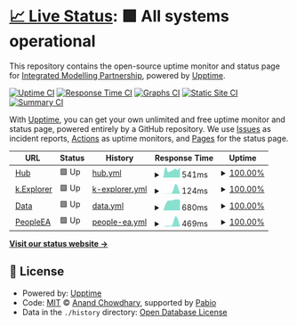 # [📈 Live Status](https://integratedmodelling.github.io/upptime): <!--live status--> **🟩 All systems operational**

This repository contains the open-source uptime monitor and status page for [Integrated Modelling Partnership](https://integratedmodelling.org), powered by [Upptime](https://github.com/upptime/upptime).

[![Uptime CI](https://github.com/integratedmodelling/upptime/workflows/Uptime%20CI/badge.svg)](https://github.com/integratedmodelling/upptime/actions?query=workflow%3A%22Uptime+CI%22)
[![Response Time CI](https://github.com/integratedmodelling/upptime/workflows/Response%20Time%20CI/badge.svg)](https://github.com/integratedmodelling/upptime/actions?query=workflow%3A%22Response+Time+CI%22)
[![Graphs CI](https://github.com/integratedmodelling/upptime/workflows/Graphs%20CI/badge.svg)](https://github.com/integratedmodelling/upptime/actions?query=workflow%3A%22Graphs+CI%22)
[![Static Site CI](https://github.com/integratedmodelling/upptime/workflows/Static%20Site%20CI/badge.svg)](https://github.com/integratedmodelling/upptime/actions?query=workflow%3A%22Static+Site+CI%22)
[![Summary CI](https://github.com/integratedmodelling/upptime/workflows/Summary%20CI/badge.svg)](https://github.com/integratedmodelling/upptime/actions?query=workflow%3A%22Summary+CI%22)

With [Upptime](https://upptime.js.org), you can get your own unlimited and free uptime monitor and status page, powered entirely by a GitHub repository. We use [Issues](https://github.com/integratedmodelling/upptime/issues) as incident reports, [Actions](https://github.com/integratedmodelling/upptime/actions) as uptime monitors, and [Pages](https://integratedmodelling.github.io/upptime) for the status page.

<!--start: status pages-->
<!-- This summary is generated by Upptime (https://github.com/upptime/upptime) -->
<!-- Do not edit this manually, your changes will be overwritten -->
<!-- prettier-ignore -->
| URL | Status | History | Response Time | Uptime |
| --- | ------ | ------- | ------------- | ------ |
| <img alt="" src="https://icons.duckduckgo.com/ip3/integratedmodelling.org.ico" height="13"> [Hub](https://integratedmodelling.org/hub/) | 🟩 Up | [hub.yml](https://github.com/integratedmodelling/uptime/commits/HEAD/history/hub.yml) | <details><summary><img alt="Response time graph" src="./graphs/hub/response-time-week.png" height="20"> 541ms</summary><br><a href="https://integratedmodelling.github.io/upptime/history/hub"><img alt="Response time 541" src="https://img.shields.io/endpoint?url=https%3A%2F%2Fraw.githubusercontent.com%2Fintegratedmodelling%2Fuptime%2FHEAD%2Fapi%2Fhub%2Fresponse-time.json"></a><br><a href="https://integratedmodelling.github.io/upptime/history/hub"><img alt="24-hour response time 541" src="https://img.shields.io/endpoint?url=https%3A%2F%2Fraw.githubusercontent.com%2Fintegratedmodelling%2Fuptime%2FHEAD%2Fapi%2Fhub%2Fresponse-time-day.json"></a><br><a href="https://integratedmodelling.github.io/upptime/history/hub"><img alt="7-day response time 541" src="https://img.shields.io/endpoint?url=https%3A%2F%2Fraw.githubusercontent.com%2Fintegratedmodelling%2Fuptime%2FHEAD%2Fapi%2Fhub%2Fresponse-time-week.json"></a><br><a href="https://integratedmodelling.github.io/upptime/history/hub"><img alt="30-day response time 541" src="https://img.shields.io/endpoint?url=https%3A%2F%2Fraw.githubusercontent.com%2Fintegratedmodelling%2Fuptime%2FHEAD%2Fapi%2Fhub%2Fresponse-time-month.json"></a><br><a href="https://integratedmodelling.github.io/upptime/history/hub"><img alt="1-year response time 541" src="https://img.shields.io/endpoint?url=https%3A%2F%2Fraw.githubusercontent.com%2Fintegratedmodelling%2Fuptime%2FHEAD%2Fapi%2Fhub%2Fresponse-time-year.json"></a></details> | <details><summary><a href="https://integratedmodelling.github.io/upptime/history/hub">100.00%</a></summary><a href="https://integratedmodelling.github.io/upptime/history/hub"><img alt="All-time uptime 100.00%" src="https://img.shields.io/endpoint?url=https%3A%2F%2Fraw.githubusercontent.com%2Fintegratedmodelling%2Fuptime%2FHEAD%2Fapi%2Fhub%2Fuptime.json"></a><br><a href="https://integratedmodelling.github.io/upptime/history/hub"><img alt="24-hour uptime 100.00%" src="https://img.shields.io/endpoint?url=https%3A%2F%2Fraw.githubusercontent.com%2Fintegratedmodelling%2Fuptime%2FHEAD%2Fapi%2Fhub%2Fuptime-day.json"></a><br><a href="https://integratedmodelling.github.io/upptime/history/hub"><img alt="7-day uptime 100.00%" src="https://img.shields.io/endpoint?url=https%3A%2F%2Fraw.githubusercontent.com%2Fintegratedmodelling%2Fuptime%2FHEAD%2Fapi%2Fhub%2Fuptime-week.json"></a><br><a href="https://integratedmodelling.github.io/upptime/history/hub"><img alt="30-day uptime 100.00%" src="https://img.shields.io/endpoint?url=https%3A%2F%2Fraw.githubusercontent.com%2Fintegratedmodelling%2Fuptime%2FHEAD%2Fapi%2Fhub%2Fuptime-month.json"></a><br><a href="https://integratedmodelling.github.io/upptime/history/hub"><img alt="1-year uptime 100.00%" src="https://img.shields.io/endpoint?url=https%3A%2F%2Fraw.githubusercontent.com%2Fintegratedmodelling%2Fuptime%2FHEAD%2Fapi%2Fhub%2Fuptime-year.json"></a></details>
| <img alt="" src="https://icons.duckduckgo.com/ip3/integratedmodelling.org.ico" height="13"> [k.Explorer](https://integratedmodelling.org/modeler/) | 🟩 Up | [k-explorer.yml](https://github.com/integratedmodelling/uptime/commits/HEAD/history/k-explorer.yml) | <details><summary><img alt="Response time graph" src="./graphs/k-explorer/response-time-week.png" height="20"> 124ms</summary><br><a href="https://integratedmodelling.github.io/upptime/history/k-explorer"><img alt="Response time 124" src="https://img.shields.io/endpoint?url=https%3A%2F%2Fraw.githubusercontent.com%2Fintegratedmodelling%2Fuptime%2FHEAD%2Fapi%2Fk-explorer%2Fresponse-time.json"></a><br><a href="https://integratedmodelling.github.io/upptime/history/k-explorer"><img alt="24-hour response time 124" src="https://img.shields.io/endpoint?url=https%3A%2F%2Fraw.githubusercontent.com%2Fintegratedmodelling%2Fuptime%2FHEAD%2Fapi%2Fk-explorer%2Fresponse-time-day.json"></a><br><a href="https://integratedmodelling.github.io/upptime/history/k-explorer"><img alt="7-day response time 124" src="https://img.shields.io/endpoint?url=https%3A%2F%2Fraw.githubusercontent.com%2Fintegratedmodelling%2Fuptime%2FHEAD%2Fapi%2Fk-explorer%2Fresponse-time-week.json"></a><br><a href="https://integratedmodelling.github.io/upptime/history/k-explorer"><img alt="30-day response time 124" src="https://img.shields.io/endpoint?url=https%3A%2F%2Fraw.githubusercontent.com%2Fintegratedmodelling%2Fuptime%2FHEAD%2Fapi%2Fk-explorer%2Fresponse-time-month.json"></a><br><a href="https://integratedmodelling.github.io/upptime/history/k-explorer"><img alt="1-year response time 124" src="https://img.shields.io/endpoint?url=https%3A%2F%2Fraw.githubusercontent.com%2Fintegratedmodelling%2Fuptime%2FHEAD%2Fapi%2Fk-explorer%2Fresponse-time-year.json"></a></details> | <details><summary><a href="https://integratedmodelling.github.io/upptime/history/k-explorer">100.00%</a></summary><a href="https://integratedmodelling.github.io/upptime/history/k-explorer"><img alt="All-time uptime 100.00%" src="https://img.shields.io/endpoint?url=https%3A%2F%2Fraw.githubusercontent.com%2Fintegratedmodelling%2Fuptime%2FHEAD%2Fapi%2Fk-explorer%2Fuptime.json"></a><br><a href="https://integratedmodelling.github.io/upptime/history/k-explorer"><img alt="24-hour uptime 100.00%" src="https://img.shields.io/endpoint?url=https%3A%2F%2Fraw.githubusercontent.com%2Fintegratedmodelling%2Fuptime%2FHEAD%2Fapi%2Fk-explorer%2Fuptime-day.json"></a><br><a href="https://integratedmodelling.github.io/upptime/history/k-explorer"><img alt="7-day uptime 100.00%" src="https://img.shields.io/endpoint?url=https%3A%2F%2Fraw.githubusercontent.com%2Fintegratedmodelling%2Fuptime%2FHEAD%2Fapi%2Fk-explorer%2Fuptime-week.json"></a><br><a href="https://integratedmodelling.github.io/upptime/history/k-explorer"><img alt="30-day uptime 100.00%" src="https://img.shields.io/endpoint?url=https%3A%2F%2Fraw.githubusercontent.com%2Fintegratedmodelling%2Fuptime%2FHEAD%2Fapi%2Fk-explorer%2Fuptime-month.json"></a><br><a href="https://integratedmodelling.github.io/upptime/history/k-explorer"><img alt="1-year uptime 100.00%" src="https://img.shields.io/endpoint?url=https%3A%2F%2Fraw.githubusercontent.com%2Fintegratedmodelling%2Fuptime%2FHEAD%2Fapi%2Fk-explorer%2Fuptime-year.json"></a></details>
| <img alt="" src="https://icons.duckduckgo.com/ip3/data.integratedmodelling.org.ico" height="13"> [Data](https://data.integratedmodelling.org/) | 🟩 Up | [data.yml](https://github.com/integratedmodelling/uptime/commits/HEAD/history/data.yml) | <details><summary><img alt="Response time graph" src="./graphs/data/response-time-week.png" height="20"> 680ms</summary><br><a href="https://integratedmodelling.github.io/upptime/history/data"><img alt="Response time 680" src="https://img.shields.io/endpoint?url=https%3A%2F%2Fraw.githubusercontent.com%2Fintegratedmodelling%2Fuptime%2FHEAD%2Fapi%2Fdata%2Fresponse-time.json"></a><br><a href="https://integratedmodelling.github.io/upptime/history/data"><img alt="24-hour response time 680" src="https://img.shields.io/endpoint?url=https%3A%2F%2Fraw.githubusercontent.com%2Fintegratedmodelling%2Fuptime%2FHEAD%2Fapi%2Fdata%2Fresponse-time-day.json"></a><br><a href="https://integratedmodelling.github.io/upptime/history/data"><img alt="7-day response time 680" src="https://img.shields.io/endpoint?url=https%3A%2F%2Fraw.githubusercontent.com%2Fintegratedmodelling%2Fuptime%2FHEAD%2Fapi%2Fdata%2Fresponse-time-week.json"></a><br><a href="https://integratedmodelling.github.io/upptime/history/data"><img alt="30-day response time 680" src="https://img.shields.io/endpoint?url=https%3A%2F%2Fraw.githubusercontent.com%2Fintegratedmodelling%2Fuptime%2FHEAD%2Fapi%2Fdata%2Fresponse-time-month.json"></a><br><a href="https://integratedmodelling.github.io/upptime/history/data"><img alt="1-year response time 680" src="https://img.shields.io/endpoint?url=https%3A%2F%2Fraw.githubusercontent.com%2Fintegratedmodelling%2Fuptime%2FHEAD%2Fapi%2Fdata%2Fresponse-time-year.json"></a></details> | <details><summary><a href="https://integratedmodelling.github.io/upptime/history/data">100.00%</a></summary><a href="https://integratedmodelling.github.io/upptime/history/data"><img alt="All-time uptime 100.00%" src="https://img.shields.io/endpoint?url=https%3A%2F%2Fraw.githubusercontent.com%2Fintegratedmodelling%2Fuptime%2FHEAD%2Fapi%2Fdata%2Fuptime.json"></a><br><a href="https://integratedmodelling.github.io/upptime/history/data"><img alt="24-hour uptime 100.00%" src="https://img.shields.io/endpoint?url=https%3A%2F%2Fraw.githubusercontent.com%2Fintegratedmodelling%2Fuptime%2FHEAD%2Fapi%2Fdata%2Fuptime-day.json"></a><br><a href="https://integratedmodelling.github.io/upptime/history/data"><img alt="7-day uptime 100.00%" src="https://img.shields.io/endpoint?url=https%3A%2F%2Fraw.githubusercontent.com%2Fintegratedmodelling%2Fuptime%2FHEAD%2Fapi%2Fdata%2Fuptime-week.json"></a><br><a href="https://integratedmodelling.github.io/upptime/history/data"><img alt="30-day uptime 100.00%" src="https://img.shields.io/endpoint?url=https%3A%2F%2Fraw.githubusercontent.com%2Fintegratedmodelling%2Fuptime%2FHEAD%2Fapi%2Fdata%2Fuptime-month.json"></a><br><a href="https://integratedmodelling.github.io/upptime/history/data"><img alt="1-year uptime 100.00%" src="https://img.shields.io/endpoint?url=https%3A%2F%2Fraw.githubusercontent.com%2Fintegratedmodelling%2Fuptime%2FHEAD%2Fapi%2Fdata%2Fuptime-year.json"></a></details>
| <img alt="" src="https://icons.duckduckgo.com/ip3/peopleea.integratedmodelling.org.ico" height="13"> [PeopleEA](https://peopleea.integratedmodelling.org/modeler/) | 🟩 Up | [people-ea.yml](https://github.com/integratedmodelling/uptime/commits/HEAD/history/people-ea.yml) | <details><summary><img alt="Response time graph" src="./graphs/people-ea/response-time-week.png" height="20"> 469ms</summary><br><a href="https://integratedmodelling.github.io/upptime/history/people-ea"><img alt="Response time 469" src="https://img.shields.io/endpoint?url=https%3A%2F%2Fraw.githubusercontent.com%2Fintegratedmodelling%2Fuptime%2FHEAD%2Fapi%2Fpeople-ea%2Fresponse-time.json"></a><br><a href="https://integratedmodelling.github.io/upptime/history/people-ea"><img alt="24-hour response time 469" src="https://img.shields.io/endpoint?url=https%3A%2F%2Fraw.githubusercontent.com%2Fintegratedmodelling%2Fuptime%2FHEAD%2Fapi%2Fpeople-ea%2Fresponse-time-day.json"></a><br><a href="https://integratedmodelling.github.io/upptime/history/people-ea"><img alt="7-day response time 469" src="https://img.shields.io/endpoint?url=https%3A%2F%2Fraw.githubusercontent.com%2Fintegratedmodelling%2Fuptime%2FHEAD%2Fapi%2Fpeople-ea%2Fresponse-time-week.json"></a><br><a href="https://integratedmodelling.github.io/upptime/history/people-ea"><img alt="30-day response time 469" src="https://img.shields.io/endpoint?url=https%3A%2F%2Fraw.githubusercontent.com%2Fintegratedmodelling%2Fuptime%2FHEAD%2Fapi%2Fpeople-ea%2Fresponse-time-month.json"></a><br><a href="https://integratedmodelling.github.io/upptime/history/people-ea"><img alt="1-year response time 469" src="https://img.shields.io/endpoint?url=https%3A%2F%2Fraw.githubusercontent.com%2Fintegratedmodelling%2Fuptime%2FHEAD%2Fapi%2Fpeople-ea%2Fresponse-time-year.json"></a></details> | <details><summary><a href="https://integratedmodelling.github.io/upptime/history/people-ea">100.00%</a></summary><a href="https://integratedmodelling.github.io/upptime/history/people-ea"><img alt="All-time uptime 100.00%" src="https://img.shields.io/endpoint?url=https%3A%2F%2Fraw.githubusercontent.com%2Fintegratedmodelling%2Fuptime%2FHEAD%2Fapi%2Fpeople-ea%2Fuptime.json"></a><br><a href="https://integratedmodelling.github.io/upptime/history/people-ea"><img alt="24-hour uptime 100.00%" src="https://img.shields.io/endpoint?url=https%3A%2F%2Fraw.githubusercontent.com%2Fintegratedmodelling%2Fuptime%2FHEAD%2Fapi%2Fpeople-ea%2Fuptime-day.json"></a><br><a href="https://integratedmodelling.github.io/upptime/history/people-ea"><img alt="7-day uptime 100.00%" src="https://img.shields.io/endpoint?url=https%3A%2F%2Fraw.githubusercontent.com%2Fintegratedmodelling%2Fuptime%2FHEAD%2Fapi%2Fpeople-ea%2Fuptime-week.json"></a><br><a href="https://integratedmodelling.github.io/upptime/history/people-ea"><img alt="30-day uptime 100.00%" src="https://img.shields.io/endpoint?url=https%3A%2F%2Fraw.githubusercontent.com%2Fintegratedmodelling%2Fuptime%2FHEAD%2Fapi%2Fpeople-ea%2Fuptime-month.json"></a><br><a href="https://integratedmodelling.github.io/upptime/history/people-ea"><img alt="1-year uptime 100.00%" src="https://img.shields.io/endpoint?url=https%3A%2F%2Fraw.githubusercontent.com%2Fintegratedmodelling%2Fuptime%2FHEAD%2Fapi%2Fpeople-ea%2Fuptime-year.json"></a></details>

<!--end: status pages-->

[**Visit our status website →**](https://integratedmodelling.github.io/upptime)

## 📄 License

- Powered by: [Upptime](https://github.com/upptime/upptime)
- Code: [MIT](./LICENSE) © [Anand Chowdhary](https://anandchowdhary.com), supported by [Pabio](https://pabio.com)
- Data in the `./history` directory: [Open Database License](https://opendatacommons.org/licenses/odbl/1-0/)
